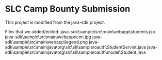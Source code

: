 SLC Camp Bounty Submission
==================================

This project is modified from the java-sdk project.

Files that we added/edited:
java-sdk\sample\src\main\webapp\students.jsp
java-sdk\sample\src\main\webapp\icon.jpg
java-sdk\sample\src\main\webapp\legend.png
java-sdk\sample\src\main\java\org\slc\sli\sample\oauth\StudentServlet.java
java-sdk\sample\src\main\java\org\slc\sli\sample\oauth\model\Student.java
